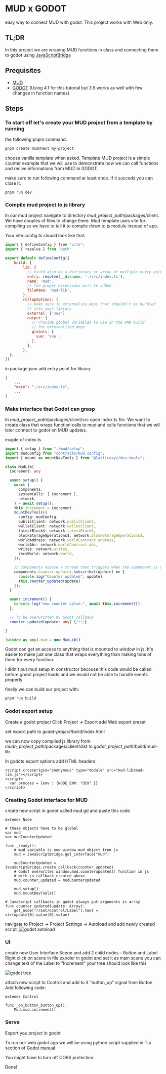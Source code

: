 # MUD x GODOT

easy way to connect MUD with godot. This project works with Web only.

## TL;DR
In this project we are wraping MUD functions in class and connecting them
to godot using [JavaScriptBridge](https://docs.godotengine.org/en/latest/classes/class_javascriptbridge.html)

## Prequisites

 - [MUD](https://mud.dev/quick-start)
 - [GODOT](https://godotengine.org/) (Using 4.1 for this tutorial but 3.5 works as well with few changes in function names)

## Steps

### To start off let's create your MUD project from a template by running
the following pnpm command.

```bash
pnpm create mud@next my-project
```

choose vanilla template when asked. Template MUD project is a simple counter
example that we will use to demonstrate how we can call functions and recive
informations from MUD in GODOT.

make sure to run following command at least once.
If it succeds you can close it.

```
pnpm run dev
```

### Compile mud project to js library

In our mud project navigate to directory *mud_project_path*/packages/client.
We have couples of files to change there. Mud template uses vite for compiling
so we have to tell it to compile down to js module instead of app.

Your vite.config.ts should look like that:
```js
import { defineConfig } from "vite";
import { resolve } from 'path'

export default defineConfig({
    build: {
        lib: {
          // Could also be a dictionary or array of multiple entry points
          entry: resolve(__dirname, './src/index.ts'),
          name: 'mud',
          // the proper extensions will be added
          fileName: 'mud-lib',
        },
        rollupOptions: {
          // make sure to externalize deps that shouldn't be bundled
          // into your library
          external: ['vue'],
          output: {
            // Provide global variables to use in the UMD build
            // for externalized deps
            globals: {
              vue: 'Vue',
            },
          },
        },
  },
})
```

in package.json add entry point for library
```json
{
    ...
    "main": "./src/index.ts",
    ...
}
```

### Make interface that Godot can grasp

In *mud_project_path*/packages/client/src open index.ts file.
We want to create class that wraps function calls to mud and calls functions
that we will later connect to godot on MUD updates.

exaple of index.ts

```typescript
import { setup } from "./mud/setup";
import mudConfig from "contracts/mud.config";
import { mount as mountDevTools } from "@latticexyz/dev-tools";

class MudLib{
  increment: any

  async setup() {
    const {
      components,
      systemCalls: { increment },
      network,
    } = await setup();
    this.increment = increment
    mountDevTools({
      config: mudConfig,
      publicClient: network.publicClient,
      walletClient: network.walletClient,
      latestBlock$: network.latestBlock$,
      blockStorageOperations$: network.blockStorageOperations$,
      worldAddress: network.worldContract.address,
      worldAbi: network.worldContract.abi,
      write$: network.write$,
      recsWorld: network.world,
    });

    // Components expose a stream that triggers when the component is updated.
    components.Counter.update$.subscribe((update) => {
      console.log("Counter updated", update)
      this.counter_updated(update)
    });
  }

  async increment() {
    console.log("new counter value:", await this.increment());
  };

  // To be overwritten by Godot callback
  counter_updated(update: any) {/**/}

}

(window as any).mud = new MudLib()
```

Godot can get an access to anything that is mounted to *window* in js.
It's easier to make just one class that wraps everything than making tons of
them for every function.

I didn't put mud setup in constructor becouse this code would be called
before godot project loads and we would not be able to handle events properly

finally we can build our project with:
```bash
pnpm run build
```

### Godot export setup
Create a godot project
Click Project -> Export
add Web export preset

set export path to *godot-project*/build/index.html

we can now copy compiled js library from
*mudn_project_path*/packages/client/dist to
*godot_project_path*/build/mud-lib

In godots export options add HTML headers

```
<script crossorigin="anonymous" type="module" src="mud-lib/mud-lib.js"></script>
<script>
  var process = {env : {NODE_ENV: "DEV" }}
</script>
```

### Creating Godot interface for MUD

create new script in godot called mud.gd and paste this code

```
extends Node

# these objects have to be global
var mud
var mudCounterUpdated

func _ready():
	# mud variable is now window.mud object from js
	mud = JavaScriptBridge.get_interface("mud")

	mudCounterUpdated = JavaScriptBridge.create_callback(counter_updated)
	# Godot overwrites window.mud.counterupdated() function in js
	# with js callback created above
	mud.counter_updated = mudCounterUpdated

	mud.setup()
	mud.mountDevTools()

# JavaScript callbacks in godot always put arguments in array
func counter_updated(update: Array):
	get_node("/root/Control/Label").text = str(update[0].value[0].value)
```

navigate to Project -> Project Settings -> Autoload and add newly created script.
![godot autoload](/imgs/autoload.png)

### UI

create new User Interface Scene and add 2 child nodes - Button and Label
Right click on scene in file expoler in godot and set it as main scene
you can change text of the Label to "Increment"
your tree should look like this

![godot tree](/imgs/godot_tree.png)

attach new script to Control and add to it "button_up" signal from Button. Add following code:

```
extends Control

func _on_button_button_up():
	Mud.mud.increment()
```

### Serve

Export you project in godot

To run our web godot app we will be using python script supplied in Tip
section of [Godot manual](https://docs.godotengine.org/en/latest/tutorials/export/exporting_for_web.html#serving-the-files)

You might have to turn off CORS protection

Done!
